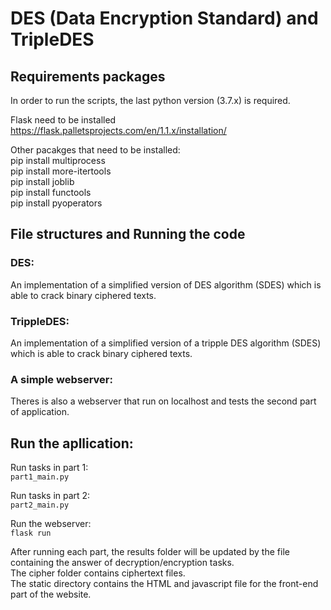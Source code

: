 # DES (Data Encryption Standard) and TripleDES

## Requirements packages 
In order to run the scripts, the last python version (3.7.x) is required.<br>

Flask need to be installed<br>
https://flask.palletsprojects.com/en/1.1.x/installation/<br>

Other pacakges that need to be installed:<br>
pip install multiprocess<br>
pip install more-itertools<br>
pip install joblib<br>
pip install functools<br>
pip install pyoperators<br>

## File structures and Running the code
### DES:
An implementation of a simplified version of DES algorithm (SDES) which is able to crack binary ciphered texts.<br>


### TrippleDES:
An implementation of a simplified version of a tripple DES algorithm (SDES) which is able to crack binary ciphered texts.<br>

### A simple webserver:
Theres is also a webserver that run on localhost and tests the second part of application. 

## Run the apllication:
Run tasks in part 1:<br>
`part1_main.py`

Run tasks in part 2:<br>
`part2_main.py`

Run the webserver:<br>
`flask run`

After running each part, the results folder will be updated by the file containing the answer of decryption/encryption tasks.<br>
The cipher folder contains ciphertext files.<br>
The static directory contains the HTML and javascript file for the front-end part of the website.<br>
